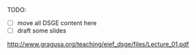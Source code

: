 TODO:

- [ ] move all DSGE content here 
- [ ] draft some slides

<http://www.gragusa.org/teaching/eief_dsge/files/Lecture_01.pdf>
